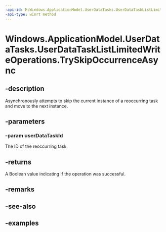 ```yaml
---
-api-id: M:Windows.ApplicationModel.UserDataTasks.UserDataTaskListLimitedWriteOperations.TrySkipOccurrenceAsync(System.String)
-api-type: winrt method
---
```


<!-- Method syntax.
public IAsyncOperation<bool> UserDataTaskListLimitedWriteOperations.TrySkipOccurrenceAsync(String userDataTaskId)
-->

# Windows.ApplicationModel.UserDataTasks.UserDataTaskListLimitedWriteOperations.TrySkipOccurrenceAsync


## -description

Asynchronously attempts to skip the current instance of a reoccurring task and move to the next instance.

## -parameters

### -param userDataTaskId

The ID of the reoccurring task.

## -returns

A Boolean value indicating if the operation was successful.

## -remarks

## -see-also

## -examples

